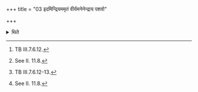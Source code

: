 +++
title = "03 इदमिन्द्रियममृतं वीर्यमनेनेन्द्राय पशवो"

+++

<details><summary>थिते</summary>

3. With idamindriyamamr̥tam...[^1] (he touches) the morning milk when it has been placed;[^2] with yat pr̥thivīmacarat...[^3] he touches curds (when it has been placed).[^4]  

[^1]: TB III.7.6.12.  

[^2]: See II. 11.8.  

[^3]: TB III.7.6.12-13.  

[^4]: See II. 11.8.
</details>
